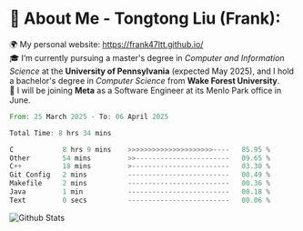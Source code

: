 # 💫 About Me - Tongtong Liu (Frank):
🌍 My personal website: https://frank47ltt.github.io/  
🎓 I’m currently pursuing a master's degree in *Computer and Information Science* at the **University of Pennsylvania** (expected May 2025), and I hold a bachelor's degree in *Computer Science* from **Wake Forest University**.  
💼 I will be joining **Meta** as a Software Engineer at its Menlo Park office in June.  


<!--START_SECTION:waka-->

```rust
From: 25 March 2025 - To: 06 April 2025

Total Time: 8 hrs 34 mins

C            8 hrs 9 mins    >>>>>>>>>>>>>>>>>>>>>----   85.95 %
Other        54 mins         >>-----------------------   09.65 %
C++          18 mins         >------------------------   03.30 %
Git Config   2 mins          -------------------------   00.49 %
Makefile     2 mins          -------------------------   00.36 %
Java         1 min           -------------------------   00.18 %
Text         0 secs          -------------------------   00.06 %
```

<!--END_SECTION:waka-->


![Github Stats](https://github-readme-stats.vercel.app/api?username=frank47ltt&count_private=true&show_icons=true&include_all_commits=true)
